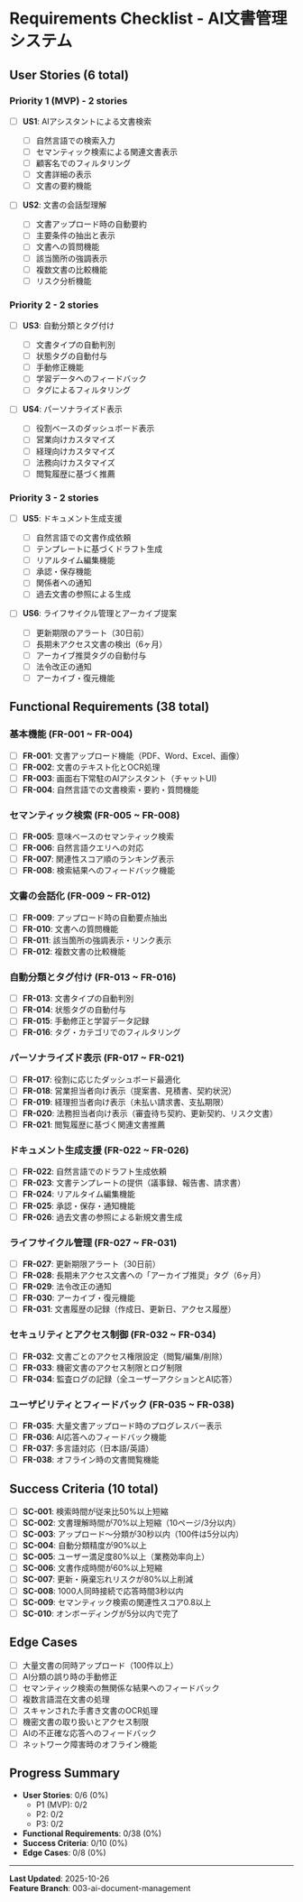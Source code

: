 # Requirements Checklist - AI文書管理システム

## User Stories (6 total)

### Priority 1 (MVP) - 2 stories

- [ ] **US1**: AIアシスタントによる文書検索

  - [ ] 自然言語での検索入力
  - [ ] セマンティック検索による関連文書表示
  - [ ] 顧客名でのフィルタリング
  - [ ] 文書詳細の表示
  - [ ] 文書の要約機能

- [ ] **US2**: 文書の会話型理解
  - [ ] 文書アップロード時の自動要約
  - [ ] 主要条件の抽出と表示
  - [ ] 文書への質問機能
  - [ ] 該当箇所の強調表示
  - [ ] 複数文書の比較機能
  - [ ] リスク分析機能

### Priority 2 - 2 stories

- [ ] **US3**: 自動分類とタグ付け

  - [ ] 文書タイプの自動判別
  - [ ] 状態タグの自動付与
  - [ ] 手動修正機能
  - [ ] 学習データへのフィードバック
  - [ ] タグによるフィルタリング

- [ ] **US4**: パーソナライズド表示
  - [ ] 役割ベースのダッシュボード表示
  - [ ] 営業向けカスタマイズ
  - [ ] 経理向けカスタマイズ
  - [ ] 法務向けカスタマイズ
  - [ ] 閲覧履歴に基づく推薦

### Priority 3 - 2 stories

- [ ] **US5**: ドキュメント生成支援

  - [ ] 自然言語での文書作成依頼
  - [ ] テンプレートに基づくドラフト生成
  - [ ] リアルタイム編集機能
  - [ ] 承認・保存機能
  - [ ] 関係者への通知
  - [ ] 過去文書の参照による生成

- [ ] **US6**: ライフサイクル管理とアーカイブ提案
  - [ ] 更新期限のアラート（30日前）
  - [ ] 長期未アクセス文書の検出（6ヶ月）
  - [ ] アーカイブ推奨タグの自動付与
  - [ ] 法令改正の通知
  - [ ] アーカイブ・復元機能

## Functional Requirements (38 total)

### 基本機能 (FR-001 ~ FR-004)

- [ ] **FR-001**: 文書アップロード機能（PDF、Word、Excel、画像）
- [ ] **FR-002**: 文書のテキスト化とOCR処理
- [ ] **FR-003**: 画面右下常駐のAIアシスタント（チャットUI)
- [ ] **FR-004**: 自然言語での文書検索・要約・質問機能

### セマンティック検索 (FR-005 ~ FR-008)

- [ ] **FR-005**: 意味ベースのセマンティック検索
- [ ] **FR-006**: 自然言語クエリへの対応
- [ ] **FR-007**: 関連性スコア順のランキング表示
- [ ] **FR-008**: 検索結果へのフィードバック機能

### 文書の会話化 (FR-009 ~ FR-012)

- [ ] **FR-009**: アップロード時の自動要点抽出
- [ ] **FR-010**: 文書への質問機能
- [ ] **FR-011**: 該当箇所の強調表示・リンク表示
- [ ] **FR-012**: 複数文書の比較機能

### 自動分類とタグ付け (FR-013 ~ FR-016)

- [ ] **FR-013**: 文書タイプの自動判別
- [ ] **FR-014**: 状態タグの自動付与
- [ ] **FR-015**: 手動修正と学習データ記録
- [ ] **FR-016**: タグ・カテゴリでのフィルタリング

### パーソナライズド表示 (FR-017 ~ FR-021)

- [ ] **FR-017**: 役割に応じたダッシュボード最適化
- [ ] **FR-018**: 営業担当者向け表示（提案書、見積書、契約状況）
- [ ] **FR-019**: 経理担当者向け表示（未払い請求書、支払期限）
- [ ] **FR-020**: 法務担当者向け表示（審査待ち契約、更新契約、リスク文書）
- [ ] **FR-021**: 閲覧履歴に基づく関連文書推薦

### ドキュメント生成支援 (FR-022 ~ FR-026)

- [ ] **FR-022**: 自然言語でのドラフト生成依頼
- [ ] **FR-023**: 文書テンプレートの提供（議事録、報告書、請求書）
- [ ] **FR-024**: リアルタイム編集機能
- [ ] **FR-025**: 承認・保存・通知機能
- [ ] **FR-026**: 過去文書の参照による新規文書生成

### ライフサイクル管理 (FR-027 ~ FR-031)

- [ ] **FR-027**: 更新期限アラート（30日前）
- [ ] **FR-028**: 長期未アクセス文書への「アーカイブ推奨」タグ（6ヶ月）
- [ ] **FR-029**: 法令改正の通知
- [ ] **FR-030**: アーカイブ・復元機能
- [ ] **FR-031**: 文書履歴の記録（作成日、更新日、アクセス履歴）

### セキュリティとアクセス制御 (FR-032 ~ FR-034)

- [ ] **FR-032**: 文書ごとのアクセス権限設定（閲覧/編集/削除）
- [ ] **FR-033**: 機密文書のアクセス制限とログ制限
- [ ] **FR-034**: 監査ログの記録（全ユーザーアクションとAI応答）

### ユーザビリティとフィードバック (FR-035 ~ FR-038)

- [ ] **FR-035**: 大量文書アップロード時のプログレスバー表示
- [ ] **FR-036**: AI応答へのフィードバック機能
- [ ] **FR-037**: 多言語対応（日本語/英語）
- [ ] **FR-038**: オフライン時の文書閲覧機能

## Success Criteria (10 total)

- [ ] **SC-001**: 検索時間が従来比50%以上短縮
- [ ] **SC-002**: 文書理解時間が70%以上短縮（10ページ/3分以内）
- [ ] **SC-003**: アップロード～分類が30秒以内（100件は5分以内）
- [ ] **SC-004**: 自動分類精度が90%以上
- [ ] **SC-005**: ユーザー満足度80%以上（業務効率向上）
- [ ] **SC-006**: 文書作成時間が60%以上短縮
- [ ] **SC-007**: 更新・廃棄忘れリスクが80%以上削減
- [ ] **SC-008**: 1000人同時接続で応答時間3秒以内
- [ ] **SC-009**: セマンティック検索の関連性スコア0.8以上
- [ ] **SC-010**: オンボーディングが5分以内で完了

## Edge Cases

- [ ] 大量文書の同時アップロード（100件以上）
- [ ] AI分類の誤り時の手動修正
- [ ] セマンティック検索の無関係な結果へのフィードバック
- [ ] 複数言語混在文書の処理
- [ ] スキャンされた手書き文書のOCR処理
- [ ] 機密文書の取り扱いとアクセス制限
- [ ] AIの不正確な応答へのフィードバック
- [ ] ネットワーク障害時のオフライン機能

## Progress Summary

- **User Stories**: 0/6 (0%)
  - P1 (MVP): 0/2
  - P2: 0/2
  - P3: 0/2
- **Functional Requirements**: 0/38 (0%)
- **Success Criteria**: 0/10 (0%)
- **Edge Cases**: 0/8 (0%)

---

**Last Updated**: 2025-10-26  
**Feature Branch**: 003-ai-document-management
